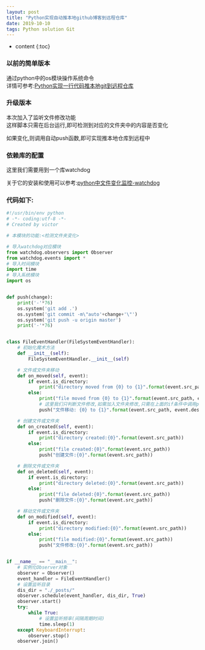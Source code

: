 ```yaml
---
layout: post
title: "Python实现自动推本地github博客到远程仓库"
date: 2019-10-10 
tags: Python solution Git 
---
```






* content
{:toc}






### 以前的简单版本
通过python中的os模块操作系统命令  
详情可参考:[Python实现一行代码推本地git到远程仓库](https://victorfengming.github.io/2019/09/python-auto-git-push/)

### 升级版本
本次加入了监听文件修改功能  
这样脚本只需在后台运行,即可检测到对应的文件夹中的内容是否变化

如果变化,则调用自动push函数,即可实现推本地仓库到远程中

### 依赖库的配置
这里我们需要用到一个库watchdog

关于它的安装和使用可以参考:[python中文件变化监控-watchdog](https://victorfengming.github.io/2019/10/python-listen-dir/)

### 代码如下:
```python
#!/usr/bin/env python
# -*- coding:utf-8 -*-
# Created by victor

# 本模块的功能:<检测文件夹变化>

# 导入watchdog对应模块
from watchdog.observers import Observer
from watchdog.events import *
# 导入时间模块
import time
# 导入系统模块
import os


def push(change):
    print('-'*76)
    os.system('git add .')
    os.system('git commit -m\"auto'+change+'\"')
    os.system('git push -u origin master')
    print('-'*76)


class FileEventHandler(FileSystemEventHandler):
    # 初始化魔术方法
    def __init__(self):
        FileSystemEventHandler.__init__(self)

    # 文件或文件夹移动
    def on_moved(self, event):
        if event.is_directory:
            print("directory moved from {0} to {1}".format(event.src_path, event.dest_path))
        else:
            print("file moved from {0} to {1}".format(event.src_path, event.dest_path))
            # 这里我们只判断文件修改,如需加入文件夹修改,只需在上面的if条件中调用push函数即可
            push("文件移动: {0} to {1}".format(event.src_path, event.dest_path))

    # 创建文件或文件夹
    def on_created(self, event):
        if event.is_directory:
            print("directory created:{0}".format(event.src_path))
        else:
            print("file created:{0}".format(event.src_path))
            push("创建文件:{0}".format(event.src_path))

    # 删除文件或文件夹
    def on_deleted(self, event):
        if event.is_directory:
            print("directory deleted:{0}".format(event.src_path))
        else:
            print("file deleted:{0}".format(event.src_path))
            push("删除文件:{0}".format(event.src_path))

    # 移动文件或文件夹
    def on_modified(self, event):
        if event.is_directory:
            print("directory modified:{0}".format(event.src_path))
        else:
            print("file modified:{0}".format(event.src_path))
            push("文件修改:{0}".format(event.src_path))


if __name__ == "__main__":
    # 实例化Observer对象
    observer = Observer()
    event_handler = FileEventHandler()
    # 设置监听目录
    dis_dir = "./_posts/"
    observer.schedule(event_handler, dis_dir, True)
    observer.start()
    try:
        while True:
            # 设置监听频率(间隔周期时间)
            time.sleep(1)
    except KeyboardInterrupt:
        observer.stop()
    observer.join()

```
